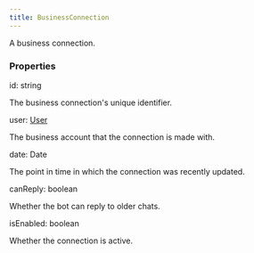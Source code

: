 ```yaml
---
title: BusinessConnection
---
```


A business connection.

### Properties

<div class="flex flex-col gap-3"><div><div class="flex gap-2"><div class="font-mono p" id="p_id" data-anchor><span class="font-bold">id</span><span class="opacity-50">:</span> <span>string</span></div></div><div class="pl-3"><div class="no-margin">

The business connection's unique identifier.

</div></div></div><div><div class="flex gap-2"><div class="font-mono p" id="p_user" data-anchor><span class="font-bold">user</span><span class="opacity-50">:</span> <a href="/gh/types/user"  >User</a></div></div><div class="pl-3"><div class="no-margin">

The business account that the connection is made with.

</div></div></div><div><div class="flex gap-2"><div class="font-mono p" id="p_date" data-anchor><span class="font-bold">date</span><span class="opacity-50">:</span> <span href="/">Date</span></div></div><div class="pl-3"><div class="no-margin">

The point in time in which the connection was recently updated.

</div></div></div><div><div class="flex gap-2"><div class="font-mono p" id="p_canReply" data-anchor><span class="font-bold">canReply</span><span class="opacity-50">:</span> <span>boolean</span></div></div><div class="pl-3"><div class="no-margin">

Whether the bot can reply to older chats.

</div></div></div><div><div class="flex gap-2"><div class="font-mono p" id="p_isEnabled" data-anchor><span class="font-bold">isEnabled</span><span class="opacity-50">:</span> <span>boolean</span></div></div><div class="pl-3"><div class="no-margin">

Whether the connection is active.

</div></div></div></div>

